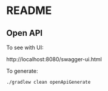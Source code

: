 # README

## Open API
To see with UI:

http://localhost:8080/swagger-ui.html

To generate:
````
./gradlew clean openApiGenerate

